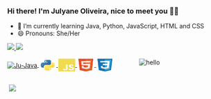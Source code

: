 ### Hi there! I'm Julyane Oliveira, nice to meet you 🐱‍💻

- 🌱 I’m currently learning Java, Python, JavaScript, HTML and CSS
- 😄 Pronouns: She/Her 

<div>
  <a href="https://github.com/julyoliv">
  <img height="150em" src="https://github-readme-stats.vercel.app/api?username=julyoliv&show_icons=true&theme=dark&include_all_commits=true&count_private=true"/>
  <img height="150em" src="https://github-readme-stats.vercel.app/api/top-langs/?username=julyoliv&layout=compact&langs_count=7&theme=dark"/>
</div>
  
<div style="display: inline_block"><br>
  <img align="center" alt="Ju-Java" height="30" width="40" src="https://cdn.jsdelivr.net/gh/devicons/devicon/icons/java/java-original.svg">
  <img align="center" alt="Ju-Python" height="30" width="40" src="https://raw.githubusercontent.com/devicons/devicon/master/icons/python/python-original.svg">
  <img align="center" alt="Ju-Js" height="30" width="40" src="https://raw.githubusercontent.com/devicons/devicon/master/icons/javascript/javascript-plain.svg">
  <img align="center" alt="Ju-HTML" height="30" width="40" src="https://raw.githubusercontent.com/devicons/devicon/master/icons/html5/html5-original.svg">
  <img align="center" alt="Ju-CSS" height="30" width="40" src="https://raw.githubusercontent.com/devicons/devicon/master/icons/css3/css3-original.svg">
  <img align="right" alt="hello" height="140" width="200" src="https://pa1.narvii.com/6606/95b99a896b13e6a510fd1c074e2261bea1b0dbb3_hq.gif">
</div>
  
  ##
  
  <div>
  <a href = "mailto:tech.julyoliv@gmail.com"><img src=""></a>
  <a href="https://www.linkedin.com/in/julyane-oliveira0421/" target="_blank"><img src="https://img.shields.io/badge/-LinkedIn-%230077B5?style=for-the-badge&logo=linkedin&logoColor=white" target="_blank"></a> 
  </div>
